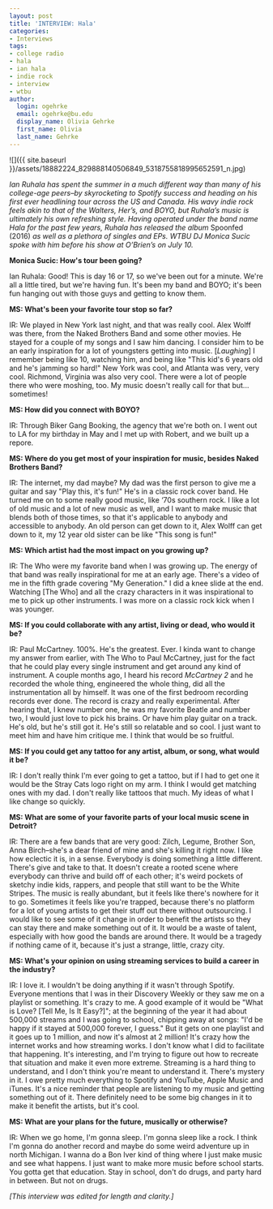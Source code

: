 ```yaml
---
layout: post
title: 'INTERVIEW: Hala'
categories:
- Interviews
tags:
- college radio
- hala
- ian hala
- indie rock
- interview
- wtbu
author:
  login: ogehrke
  email: ogehrke@bu.edu
  display_name: Olivia Gehrke
  first_name: Olivia
  last_name: Gehrke
---
```

![]({{ site.baseurl }}/assets/18882224_829888140506849_5318755818995652591_n.jpg)

_Ian Ruhala has spent the summer in a much different way than many of his college-age peers–by skyrocketing to Spotify success and heading on his first ever headlining tour across the US and Canada. His wavy indie rock feels akin to that of the Walters, Her’s, and BOYO, but Ruhala’s music is ultimately his own refreshing style. Having operated under the band name Hala for the past few years, Ruhala has released the album_ Spoonfed (2016) _as well as a plethora of singles and EPs. WTBU DJ Monica Sucic spoke with him before his show at O’Brien’s on July 10._

**Monica Sucic: How's tour been going?**

Ian Ruhala: Good! This is day 16 or 17, so we've been out for a minute. We're all a little tired, but we're having fun. It's been my band and BOYO; it's been fun hanging out with those guys and getting to know them. 

**MS: What's been your favorite tour stop so far?**

IR: We played in New York last night, and that was really cool. Alex Wolff was there, from the Naked Brothers Band and some other movies. He stayed for a couple of my songs and I saw him dancing. I consider him to be an early inspiration for a lot of youngsters getting into music. \[_Laughing_\] I remember being like 10, watching him, and being like "This kid's 6 years old and he's jamming so hard!" New York was cool, and Atlanta was very, very cool. Richmond, Virginia was also very cool. There were a lot of people there who were moshing, too. My music doesn't really call for that but... sometimes!

**MS: How did you connect with BOYO?**

IR: Through Biker Gang Booking, the agency that we're both on. I went out to LA for my birthday in May and I met up with Robert, and we built up a repore. 

**MS: Where do you get most of your inspiration for music, besides Naked Brothers Band?**

IR: The internet, my dad maybe? My dad was the first person to give me a guitar and say "Play this, it's fun!" He's in a classic rock cover band. He turned me on to some really good music, like ‘70s southern rock. I like a lot of old music and a lot of new music as well, and I want to make music that blends both of those times, so that it's applicable to anybody and accessible to anybody. An old person can get down to it, Alex Wolff can get down to it, my 12 year old sister can be like "This song is fun!"

**MS: Which artist had the most impact on you growing up?**

IR: The Who were my favorite band when I was growing up. The energy of that band was really inspirational for me at an early age. There's a video of me in the fifth grade covering "My Generation." I did a knee slide at the end. Watching \[The Who\] and all the crazy characters in it was inspirational to me to pick up other instruments. I was more on a classic rock kick when I was younger. 

**MS: If you could collaborate with any artist, living or dead, who would it be?**

IR: Paul McCartney. 100%. He's the greatest. Ever. I kinda want to change my answer from earlier, with The Who to Paul McCartney, just for the fact that he could play every single instrument and get around any kind of instrument. A couple months ago, I heard his record _McCartney 2_ and he recorded the whole thing, engineered the whole thing, did all the instrumentation all by himself. It was one of the first bedroom recording records ever done. The record is crazy and really experimental. After hearing that, I knew number one, he was my favorite Beatle and number two, I would just love to pick his brains. Or have him play guitar on a track. He's old, but he's still got it. He's still so relatable and so cool. I just want to meet him and have him critique me. I think that would be so fruitful.

**MS: If you could get any tattoo for any artist, album, or song, what would it be?**

IR: I don't really think I'm ever going to get a tattoo, but if I had to get one it would be the Stray Cats logo right on my arm. I think I would get matching ones with my dad. I don't really like tattoos that much. My ideas of what I like change so quickly. 

**MS: What are some of your favorite parts of your local music scene in Detroit?**

IR: There are a few bands that are very good: Zilch, Legume, Brother Son, Anna Birch–she's a dear friend of mine and she's killing it right now. I like how eclectic it is, in a sense. Everybody is doing something a little different. There's give and take to that. It doesn't create a rooted scene where everybody can thrive and build off of each other; it's weird pockets of sketchy indie kids, rappers, and people that still want to be the White Stripes. The music is really abundant, but it feels like there's nowhere for it to go. Sometimes it feels like you're trapped, because there's no platform for a lot of young artists to get their stuff out there without outsourcing. I would like to see some of it change in order to benefit the artists so they can stay there and make something out of it. It would be a waste of talent, especially with how good the bands are around there. It would be a tragedy if nothing came of it, because it's just a strange, little, crazy city.

**MS: What's your opinion on using streaming services to build a career in the industry?**

IR: I love it. I wouldn't be doing anything if it wasn't through Spotify. Everyone mentions that I was in their Discovery Weekly or they saw me on a playlist or something. It's crazy to me. A good example of it would be "What is Love? \[Tell Me, Is It Easy?\]"; at the beginning of the year it had about 500,000 streams and I was going to school, chipping away at songs: "I'd be happy if it stayed at 500,000 forever, I guess." But it gets on one playlist and it goes up to 1 million, and now it's almost at 2 million! It's crazy how the internet works and how streaming works. I don't know what I did to facilitate that happening. It's interesting, and I'm trying to figure out how to recreate that situation and make it even more extreme. Streaming is a hard thing to understand, and I don't think you're meant to understand it. There's mystery in it. I owe pretty much everything to Spotify and YouTube, Apple Music and iTunes. It's a nice reminder that people are listening to my music and getting something out of it. There definitely need to be some big changes in it to make it benefit the artists, but it's cool.

**MS: What are your plans for the future, musically or otherwise?**

IR: When we go home, I'm gonna sleep. I'm gonna sleep like a rock. I think I'm gonna do another record and maybe do some weird adventure up in north Michigan. I wanna do a Bon Iver kind of thing where I just make music and see what happens. I just want to make more music before school starts. You gotta get that education. Stay in school, don't do drugs, and party hard in between. But not on drugs. 

_\[This interview was edited for length and clarity.\]_